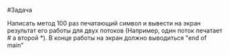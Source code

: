 #Задача

Написать метод 100 раз печатающий символ и вывести на экран результат его работы для двух потоков (Например, один поток печатает # а второй *).
В конце работы на экран должно выводиться "end of main"
